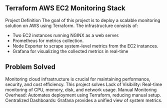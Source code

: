 ## Terraform AWS EC2 Monitoring Stack
Project Definition
The goal of this project is to deploy a scalable monitoring solution on AWS using Terraform. The infrastructure consists of:
- Two EC2 instances running NGINX as a web server.
- Prometheus for metrics collection.
- Node Exporter to scrape system-level metrics from the EC2 instances.
- Grafana for visualizing the collected metrics in real-time
  
## Problem Solved
Monitoring cloud infrastructure is crucial for maintaining performance, security, and cost efficiency. This project solves
Lack of Visibility: Real-time monitoring of CPU, memory, disk, and network usage.
Manual Monitoring Overhead: Automates deployment using Terraform, reducing manual setup.
Centralized Dashboards: Grafana provides a unified view of system metrics.
